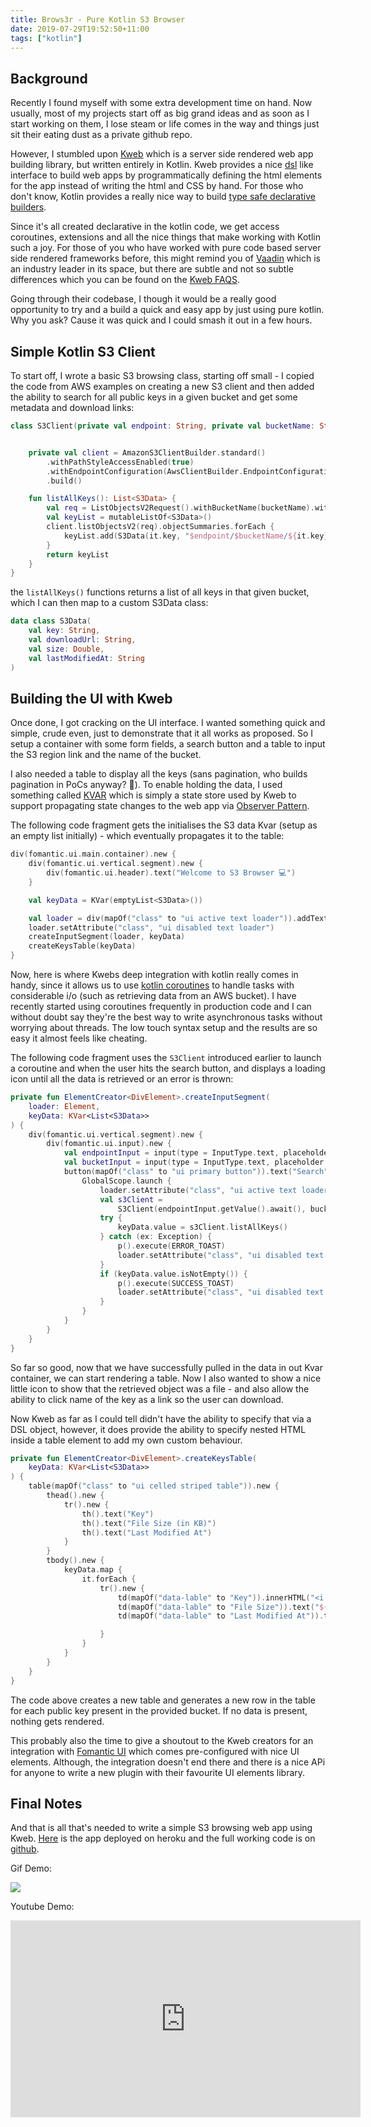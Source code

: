 ```yaml
---
title: Brows3r - Pure Kotlin S3 Browser
date: 2019-07-29T19:52:50+11:00
tags: ["kotlin"]
---
```


## Background

Recently I found myself with some extra development time on hand. Now usually, most of my projects start off as big grand ideas and as soon as I start working on them, I lose steam or life comes in the way and things just sit their eating dust as a private github repo.


However, I stumbled upon [Kweb](https://github.com/kwebio/kweb-core) which is a server side rendered web app building library, but written entirely in Kotlin. Kweb provides a nice [dsl](https://en.wikipedia.org/wiki/Domain-specific_language) like interface to build web apps by programmatically defining the html elements for the app instead of writing the html and CSS by hand. For those who don't know, Kotlin provides a really nice way to build [type safe declarative builders](https://kotlinlang.org/docs/reference/type-safe-builders.html).

 Since it's all created declarative in the kotlin code, we get access coroutines, extensions and all the nice things that make working with Kotlin such a joy. For those of you who have worked with pure code based server side rendered frameworks before, this might remind you of [Vaadin](https://vaadin.com/) which is an industry leader in its space, but there are subtle and not so subtle differences which you can be found on the [Kweb FAQS](http://docs.kweb.io/en/latest/faq.html).

Going through their codebase, I though it would be a really good opportunity to try and a build a quick and easy app by just using pure kotlin. Why you ask? Cause it was quick and I could smash it out in a few hours.

## Simple Kotlin S3 Client

To start off, I wrote a basic S3 browsing class, starting off small - I copied the code from AWS examples on creating a new S3 client and then added the ability to search for all public keys in a given bucket and get some metadata and download links:

```kotlin
class S3Client(private val endpoint: String, private val bucketName: String) {


    private val client = AmazonS3ClientBuilder.standard()
        .withPathStyleAccessEnabled(true)
        .withEndpointConfiguration(AwsClientBuilder.EndpointConfiguration(endpoint, "ap-southeast-2"))
        .build()

    fun listAllKeys(): List<S3Data> {
        val req = ListObjectsV2Request().withBucketName(bucketName).withMaxKeys(10)
        val keyList = mutableListOf<S3Data>()
        client.listObjectsV2(req).objectSummaries.forEach {
            keyList.add(S3Data(it.key, "$endpoint/$bucketName/${it.key}", it.size.toString().toDouble() / 1000.0, it.lastModified.toString()))
        }
        return keyList
    }
}
```

the `listAllKeys()` functions returns a list of all keys in that given bucket, which I can then map to a custom S3Data class:

```kotlin
data class S3Data(
    val key: String,
    val downloadUrl: String,
    val size: Double,
    val lastModifiedAt: String
)
```

## Building the UI with Kweb

Once done, I got cracking on the UI interface. I wanted something quick and simple, crude even, just to demonstrate that it all works as proposed. So I setup a container with some form fields, a search button and a table to input the S3 region link and the name of the bucket.

I also needed a table to display all the keys (sans pagination, who builds pagination in PoCs anyway? 🤠). To enable holding the data, I used something called [KVAR](https://github.com/kwebio/kweb-core/blob/master/src/main/kotlin/io/kweb/state/KVar.kt) which is simply a state store used by Kweb to support propagating state changes to the web app via [Observer Pattern](https://en.wikipedia.org/wiki/Observer_pattern).

The following code fragment gets the initialises the S3 data Kvar (setup as an empty list initially) - which eventually propagates it to the table:

```kotlin
div(fomantic.ui.main.container).new {
    div(fomantic.ui.vertical.segment).new {
        div(fomantic.ui.header).text("Welcome to S3 Browser 💻")
    }

    val keyData = KVar(emptyList<S3Data>())

    val loader = div(mapOf("class" to "ui active text loader")).addText("Retrieving keys...")
    loader.setAttribute("class", "ui disabled text loader")
    createInputSegment(loader, keyData)
    createKeysTable(keyData)
}
```

Now, here is where Kwebs deep integration with kotlin really comes in handy, since it allows us to use [kotlin coroutines](https://kotlinlang.org/docs/reference/coroutines-overview.html) to handle tasks with considerable i/o (such as retrieving data from an AWS bucket). I have recently started using coroutines frequently in production code and I can without doubt say they're the best way to write asynchronous tasks without worrying about threads. The low touch syntax setup and the results are so easy it almost feels like cheating.

The following code fragment uses the `S3Client` introduced earlier to launch a coroutine and when the user hits the search button, and displays a loading icon until all the data is retrieved or an error is thrown:

```kotlin
private fun ElementCreator<DivElement>.createInputSegment(
    loader: Element,
    keyData: KVar<List<S3Data>>
) {
    div(fomantic.ui.vertical.segment).new {
        div(fomantic.ui.input).new {
            val endpointInput = input(type = InputType.text, placeholder = "Enter S3 Endpoint Url")
            val bucketInput = input(type = InputType.text, placeholder = "Enter S3 Bucket Name")
            button(mapOf("class" to "ui primary button")).text("Search").on.click {
                GlobalScope.launch {
                    loader.setAttribute("class", "ui active text loader")
                    val s3Client =
                        S3Client(endpointInput.getValue().await(), bucketInput.getValue().await())
                    try {
                        keyData.value = s3Client.listAllKeys()
                    } catch (ex: Exception) {
                        p().execute(ERROR_TOAST)
                        loader.setAttribute("class", "ui disabled text loader")
                    }
                    if (keyData.value.isNotEmpty()) {
                        p().execute(SUCCESS_TOAST)
                        loader.setAttribute("class", "ui disabled text loader")
                    }
                }
            }
        }
    }
}
```

So far so good, now that we have successfully pulled in the data in out Kvar container, we can start rendering a table. Now I also wanted to show a nice little icon to show that the retrieved object was a file - and also allow the ability to click name of the key as a link so the user can download.

Now Kweb as far as I could tell didn't have the ability to specify that via a DSL object, however, it does provide the ability to specify nested HTML inside a table element to add my own custom behaviour.

```kotlin
private fun ElementCreator<DivElement>.createKeysTable(
    keyData: KVar<List<S3Data>>
) {
    table(mapOf("class" to "ui celled striped table")).new {
        thead().new {
            tr().new {
                th().text("Key")
                th().text("File Size (in KB)")
                th().text("Last Modified At")
            }
        }
        tbody().new {
            keyData.map {
                it.forEach {
                    tr().new {
                        td(mapOf("data-lable" to "Key")).innerHTML("<i class=\"file outline icon\"></i> <a target=\"_blank\" href=${it.downloadUrl} download=${it.key}>${it.key}</a>")
                        td(mapOf("data-lable" to "File Size")).text("${it.size} KB")
                        td(mapOf("data-lable" to "Last Modified At")).text(it.lastModifiedAt)

                    }
                }
            }
        }
    }
}
```

The code above creates a new table and generates a new row in the table for each public key present in the provided bucket. If no data is present, nothing gets rendered.

This probably also the time to give a shoutout to the Kweb creators for an integration with [Fomantic UI](https://fomantic-ui.com/) which comes pre-configured with nice UI elements. Although, the integration doesn't end there and there is a nice APi for anyone to write a new plugin with their favourite UI elements library.

## Final Notes

And that is all that's needed to write a simple S3 browsing web app using Kweb. [Here](https://secure-scrubland-34237.herokuapp.com/) is the app deployed on heroku and the full working code is on [github](https://github.com/shavz/Bows3r).

Gif Demo:

![](https://imgur.com/YoJdUxj.gif)

Youtube Demo:

<iframe width="560" height="315" src="https://www.youtube.com/embed/0soMtA2vUSo" frameborder="0" allow="accelerometer; autoplay; encrypted-media; gyroscope; picture-in-picture" allowfullscreen></iframe>
